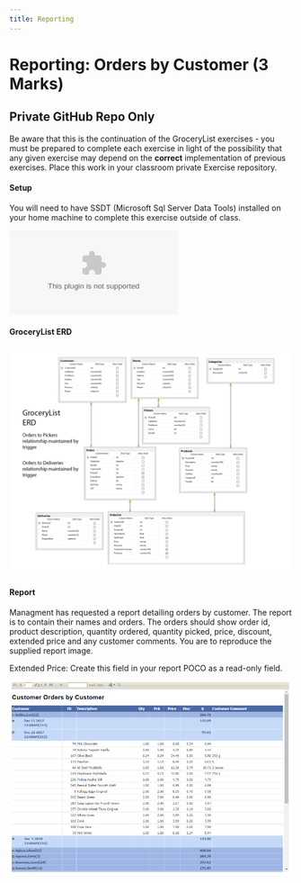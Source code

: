 ```yaml
---
title: Reporting
---
```

# Reporting:  Orders by Customer (3 Marks)

## Private GitHub Repo Only

Be aware that this is the continuation of the GroceryList exercises - you must be prepared to complete each exercise in light of the possibility that any given exercise may depend on the **correct** implementation of previous exercises. Place this work in your classroom private Exercise repository. 

#### Setup

You will need to have SSDT (Microsoft Sql Server Data Tools) installed on your home machine to complete this exercise outside of class. 

![Installing SSDT}](./reports/installing_ssdt.docx)

#### GroceryList ERD

![GroceryList ERD](./oltp/grocerylist_erd.png)

#### Report

Managment has requested a report detailing orders by customer. The report is to contain their names and orders. The orders should show order id, product description, quantity ordered, quantity picked, price, discount, extended price and any customer comments. You are to reproduce the supplied report image.

Extended Price: Create this field in your report POCO as a read-only field.

![Picking List Data Entry](./reports/reportimage.png)



